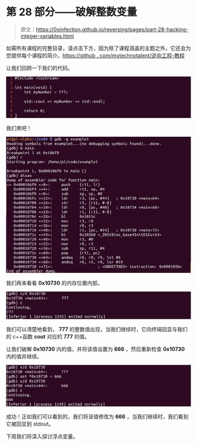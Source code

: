 # 第 28 部分——破解整数变量

> 原文：<https://0xinfection.github.io/reversing/pages/part-28-hacking-integer-variables.html>

如需所有课程的完整目录，请点击下方，因为除了课程涵盖的主题之外，它还会为您提供每个课程的简介。[https://github . com/mytechnotalent/逆向工程-教程](https://github.com/mytechnotalent/Reverse-Engineering-Tutorial)

让我们回顾一下我们的代码。

![](img/dd819081f6cf41afa8ee11b33d19ca89.png)

我们黑吧！

![](img/b452500bd247db865906ea727745c5ac.png)

我们再来看看 **0x10730** 的内存位置内部。

![](img/a92f950b6035d6ed023091312d21d7bc.png)

我们可以清楚地看到， **777** 的整数值出现，当我们继续时，它向终端回显与我们的 c++函数 **cout** 对应的 **777** 的值。

让我们破解 **0x10730** 内的值，并将该值设置为 **666** ，然后重新检查 **0x10730** 内的值并继续。

![](img/42ecc18370ba147259e63b14c58aa457.png)

成功！正如我们可以看到的，我们将该值修改为 **666** ，当我们继续时，我们看到它被回显到 stdout。

下周我们将深入探讨浮点变量。